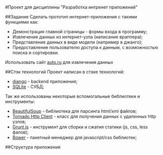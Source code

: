 #Проект для дисциплины "Разработка интренет приложений"

##Задание
Сделать прототип интернет-приложения с такими функциями как:
* Демонстрация главной страницы - формы входа в программу;
* Извлечение данных из интернет-узла (написание враппера);
* Представление данных в виде модели (например в джанго);
* Предоставление пользователю доступа к данным, с возможностью поиска и сортировки.

Использовать сайт [auto.ru](http://auto.ru/) для извлечения данных

##Стэк технологий
Проект написан в стэке технологий:
* [django](http://djangoproject.com) - backend приложения;
* [SQLite](http://www.sqlite.org/) - СУБД;

Так же использованы некоторые вспомогальные библиотеки и инструменты:
* [BeautifulSoup](http://www.crummy.com/software/BeautifulSoup/) - библиотека для парсинга html/xml файлов;
* [Tornado Http Client](http://tornado.readthedocs.org/en/latest/httpclient.html) - класс для получения данных с удаленных http узлов;
* [Grunt.js](http://gruntjs.com/) - инструмент для сборки и сжатия статики (js, css, less фалов);
* [Bower](http://bower.io/) - пакетный менеджер для javascript/css библиотек;



##Структура приложения


